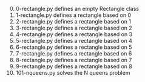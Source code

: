0. 0-rectangle.py defines an empty Rectangle class
1. 1-rectangle.py defines a rectangle based on 0
2. 2-rectangle.py defines a rectangle based on 1
3. 3-rectangle.py defines a rectangle based on 2
4. 4-rectangle.py defines a rectangle based on 3
5. 5-rectangle.py defines a rectangle based on 4
6. 6-rectangle.py defines a rectangle based on 5
7. 7-rectangle.py defines a rectangle based on 6
8. 8-rectangle.py defines a rectangle based on 7
9. 9-rectangle.py defines a rectangle based on 8
10. 101-nqueens.py solves the N queens problem
